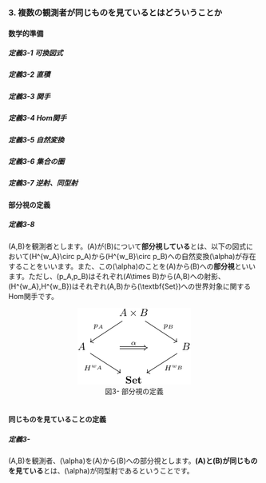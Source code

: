 ### 3. 複数の観測者が同じものを見ているとはどういうことか

#### 数学的準備

##### 定義3-1 可換図式


##### 定義3-2 直積

##### 定義3-3 関手

##### 定義3-4 Hom関手

##### 定義3-5 自然変換

##### 定義3-6 集合の圏

##### 定義3-7 逆射、同型射

#### 部分視の定義

##### 定義3-8
\(A,B\)を観測者とします。\(A\)が\(B\)について**部分視している**とは、以下の図式において\(H^{w_A}\circ p_A\)から\(H^{w_B}\circ p_B\)への自然変換\(\alpha\)が存在することをいいます。また、この\(\alpha\)のことを\(A\)から\(B\)への**部分視**といいます。ただし、\(p_A,p_B\)はそれぞれ\(A\times B\)から\(A,B\)への射影、\(H^{w_A},H^{w_B}\)はそれぞれ\(A,B\)から\(\textbf{Set}\)への世界対象に関するHom関手です。

<div style="text-align:center">
  <img src="../img/3-8-1.png">
  <div>図3- 部分視の定義</div>
</div>
<br/>

#### 同じものを見ていることの定義

##### 定義3-
\(A,B\)を観測者、\(\alpha\)を\(A\)から\(B\)への部分視とします。**\(A\)と\(B\)が同じものを見ている**とは、\(\alpha\)が同型射であるということです。